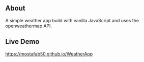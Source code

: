 ## About

A simple weather app build with vanilla JavaScript and uses the openweathermap API.

## Live Demo

https://mostafab50.github.io/WeatherApp

